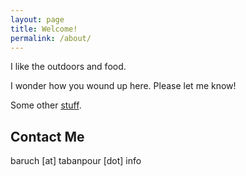 ```yaml
---
layout: page
title: Welcome!
permalink: /about/
---
```


<i class="fa fa-thumbs-o-up"></i>
<p>I like the outdoors and food.</p>

<p>I wonder how you wound up here. Please let me know!</p>

Some other <a href="/projects/">stuff</a>.

<h2>Contact Me</h2>
<p>baruch [at] tabanpour [dot] info</p>

